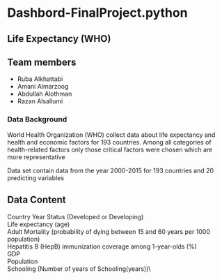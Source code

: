 # Dashbord-FinalProject.python
## Life Expectancy (WHO)

## Team members
- Ruba Alkhattabi
- Amani Almarzoog
- Abdullah Alothman
- Razan Alsallumi

### Data Background
World Health Organization (WHO) collect data about life expectancy and health and economic factors for 193 countries. Among all categories of health-related factors only those critical factors were chosen which are more representative

Data set contain data from the year 2000-2015 for 193 countries and 20 predicting variables
## Data Content
Country
Year
Status (Developed or Developing) \
Life expectancy (age)\
Adult Mortality (probability of dying between 15 and 60 years per 1000 population)\
Hepatitis B (HepB) immunization coverage among 1-year-olds (%) \
GDP\
Population\
Schooling (Number of years of Schooling(years))\



